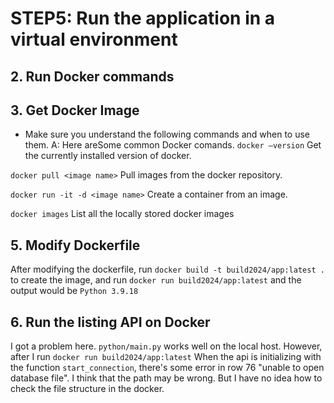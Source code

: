 # STEP5: Run the application in a virtual environment

## 2. Run Docker commands

## 3. Get Docker Image

* Make sure you understand the following commands and when to use them.
A: Here areSome common Docker comands.
`docker –version`
Get the currently installed version of docker.

`docker pull <image name>`
Pull images from the docker repository.

`docker run -it -d <image name>`
Create a container from an image.

`docker images`
List all the locally stored docker images

## 5. Modify Dockerfile

After modifying the dockerfile, run
`docker build -t build2024/app:latest .`
to create the image, and run
`docker run build2024/app:latest`
and the output would be
`Python 3.9.18`

## 6. Run the listing API on Docker

I got a problem here.
`python/main.py` works well on the local host.
However, after I run
`docker run build2024/app:latest`
When the api is initializing with the function `start_connection`,
there's some error in row 76 "unable to open database file".
I think that the path may be wrong. But I have no idea how to check the file structure in the docker.
